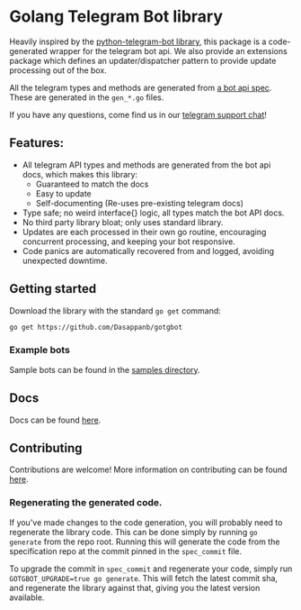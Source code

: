 # Golang Telegram Bot library

Heavily inspired by the [python-telegram-bot library](https://github.com/python-telegram-bot/python-telegram-bot), this
package is a code-generated wrapper for the telegram bot api. We also provide an extensions package which defines an
updater/dispatcher pattern to provide update processing out of the box.

All the telegram types and methods are generated from
[a bot api spec](https://github.com/Dasappanb/gotgbot). These are generated in the `gen_*.go` files.

If you have any questions, come find us in our [telegram support chat](https://t.me/MR_Dasappan_Malayalam_Rockers)!

## Features:

- All telegram API types and methods are generated from the bot api docs, which makes this library:
    - Guaranteed to match the docs
    - Easy to update
    - Self-documenting (Re-uses pre-existing telegram docs)
- Type safe; no weird interface{} logic, all types match the bot API docs.
- No third party library bloat; only uses standard library.
- Updates are each processed in their own go routine, encouraging concurrent processing, and keeping your bot
  responsive.
- Code panics are automatically recovered from and logged, avoiding unexpected downtime.

## Getting started

Download the library with the standard `go get` command:

```bash
go get https://github.com/Dasappanb/gotgbot
```

### Example bots

Sample bots can be found in the [samples directory](samples).

## Docs

Docs can be found [here](https://github.com/Dasappanb/gotgbot).

## Contributing

Contributions are welcome! More information on contributing can be found [here](.github/CONTRIBUTING.md).

### Regenerating the generated code.

If you've made changes to the code generation, you will probably need to regenerate the library code.
This can be done simply by running `go generate` from the repo root. Running this will generate the code from the 
specification repo at the commit pinned in the `spec_commit` file.

To upgrade the commit in `spec_commit` and regenerate your code, simply run `GOTGBOT_UPGRADE=true go generate`.
This will fetch the latest commit sha, and regenerate the library against that, giving you the latest version 
available.

